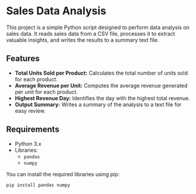 # Sales Data Analysis

This project is a simple Python script designed to perform data analysis on sales data. It reads sales data from a CSV file, processes it to extract valuable insights, and writes the results to a summary text file.

## Features

- **Total Units Sold per Product:** Calculates the total number of units sold for each product.
- **Average Revenue per Unit:** Computes the average revenue generated per unit for each product.
- **Highest Revenue Day:** Identifies the day with the highest total revenue.
- **Output Summary:** Writes a summary of the analysis to a text file for easy review.

## Requirements

- Python 3.x
- Libraries:
  - `pandas`
  - `numpy`

You can install the required libraries using pip:

```bash
pip install pandas numpy
